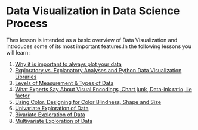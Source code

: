 # Data Visualization in Data Science Process
 
Thes lesson is intended as a basic overview of Data Visualization and introduces some of its most important features.In the following lessons you will learn:


1. [Why it is important to always plot your data](https://github.com/A2Amir/Data-Visualization/blob/master/Code/Why%20it%20is%20important%20to%20always%20plot%20your%20data.ipynb)
2. [Exploratory vs. Explanatory Analyses and Python Data Visualization Libraries](https://github.com/A2Amir/Data-Visualization/blob/master/Code/Exploratory%20vs.%20Explanatory%20Analyses%20and%20Visualization%20in%20Python.md)
3. [Levels of Measurement & Types of Data](https://github.com/A2Amir/Data-Visualization/blob/master/Code/Levels%20of%20Measurement%20%26%20Types%20of%20Data.md)
4. [What Experts Say About Visual Encodings,  Chart junk, Data-ink ratio, lie factor](https://github.com/A2Amir/Data-Visualization-in-Data-Science-Process/blob/master/Code/What%20Experts%20Say%20About%20Visual%20Encodings.md)
5. [Using Color, Designing for Color Blindness, Shape and Size](https://github.com/A2Amir/Data-Visualization-in-Data-Science-Process/blob/master/Code/Using%20Color.md)
6. [Univariate Exploration of Data](https://github.com/A2Amir/Data-Visualization-in-Data-Science-Process/blob/master/Code/Univariate%20Exploration%20of%20Data.md)
7. [Bivariate Exploration of Data](https://github.com/A2Amir/Data-Visualization-in-Data-Science-Process/blob/master/Code/Bivariate%20Exploration%20of%20Data.md)
8. [Multivariate Exploration of Data]()
